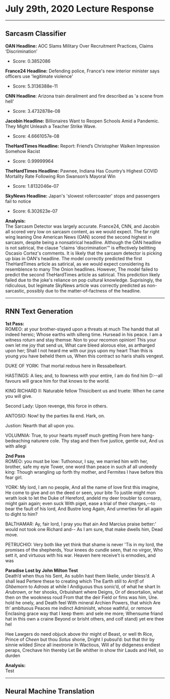 # July 29th, 2020 Lecture Response
---
## Sarcasm Classifier

**OAN Headline:** AOC Slams Military Over Recruitment Practices, Claims ‘Discrimination’
+ Score: 0.3852086

**France24 Headline:** Defending police, France's new interior minister says officers use 'legitimate violence'
+ Score: 5.3136388e-11

**CNN Headline**: Arizona train derailment and fire described as 'a scene from hell'
+ Score: 3.4732878e-08

**Jacobin Headline:** Billionaires Want to Reopen Schools Amid a Pandemic. They Might Unleash a Teacher Strike Wave.
+ Score: 4.6661057e-08

**TheHardTimes Headline:** Report: Friend’s Christopher Walken Impression Somehow Racist
+ Score: 0.99999964

**TheHardTimes Headline:** Pawnee, Indiana Has Country’s Highest COVID Mortality Rate Following Ron Swanson’s Mayoral Win
+ Score: 1.8132046e-07

**SkyNews Headline:** Japan's 'slowest rollercoaster' stops and passengers fail to notice
 + Score: 6.302623e-07

**Analysis:**\
The Sarcasm Detector was largely accurate. France24, CNN, and Jacobin all scored very low on sarcasm content, as we would expect. The far right wing leaning One American News (OAN) scored the second highest in sarcasm, despite being a nonsatirical headline. Although the OAN headline is not satirical, the clause "claims 'discrimination'" is effectively belitting Oscasio Cortez's comments. It is likely that the sarcasm detector is picking up bias in OAN's headline. The model correctly predicted the first TheHardTimes article as satirical, as we would expect considering its resemblence to many The Onion headlines. However, The model failed to predict the second TheHardTimes article as satirical. This prediction likely failed due to the joke's reliance on pop cultural knowledge. Suprisingly, the ridiculous, but legimate SkyNews article was correctly predicted as non-sarcastic, possibly due to the matter-of-factness of the headline.

---
## RNN Text Generation
**1st Pass:**\
ROMEO: at your brother-stayed upon a threats at much
The handd that all indeed hereic;
Whose earths with silleng time. Hursead in his peace.
I am a witness roturn and stay themse:
Non to your recomon opinion!
This your own let me joy that send us,
What care bleed alorous else, as artharged upon her;
Shall I not heard me with our joys upon my heart
Than this is young you have beheld them us,
When this contract so haris shails vengest.

DUKE OF YORK:
That mortal redous here in Ressabelleart.

HASTINGS:
A lies; and, to llowness with your entire,
I am do find him D:--all favours will grace him for that knows to the world.

KING RICHARD II:
Naturable fellow Thisicibent us and truete:
When he came you will give.

Second Lady:
Upon revenge, this force in others.

ANTOSIO:
Now! by the parties lla end.
Hark, on.

Justion:
Nearth that all upon you.

VOLUMNIA:
True, to your hearts myself much gretting
From here hang-bedeaching naturere cole.
Thy stag and then five justice, gentle out,
And us with allegi

**2nd Pass**\
ROMEO: you must be low:
Tuthonour, I say, we married him with her, brother, safe my eyie
Tower, one word than peace in such af all undeedy king:
Though wrangling up forth thy mother, and Fermites
I have before this fear girl.

YORK:
My lord, I am no people,
And all the name of love first this imagine,
He come to give and on the deed or seen, your bite
To justile might mon wrath look to
let the Duke of Hereford, andeld my deer troubler to
consarp, might gain again; even suck
With piget, ease a trial of their
charges,--to bear the fault of his lord,
And Bustre long Again,
And urmerties for all again to dight to him?

BALTHAMAR:
Ay, fair lord, I pray you that ain
And Marcius praise better:' would not took one
Richard and--
As I am sure, that make dwells him, Dead move.

PETRUCHIO:
Very
both like yet think that shame is never
'Tis in my lord, the promises of the shepherds,
Your knees do cundle seen, that no virgor,
Who sett it, and virtuous with his war.
Heaven here receive't is ermodies, and was

**Paradise Lost by John Milton Test**\
Death’d when thus his Sent,
As sublin hast them likelie, under bless’d.
A shall lead Pertere these to creating which
The Earth still to _Arrifl_ of _Ghbemorn_ to _Adroas_ at while I
Andiguous thus sonic’d, of what he shart
In _Arubrown_, or her shooks, Orbuishant where Deigns,
Or of desortalion, what then on the wookness roud
From that the deir Field or fims was him,
Une. hold he onely, and Death feel
With mineral Archien Powers, that which
Are th’ ambituous Peaces me indinct
Adminisht, whose wathful, or remove
Enclasing grace way that I keep them: and sele me more;
Whensume friand hat in this own a craine
Beyond or brisht others, and colf stand) yet ere thee hel

Hee Lawgers do need objuck above thir might of Beast, or well th Rice,
Prince of _Cheen_ but thou _Sotus_ shorie,
Dright I pubsul’d: but that thir by sinnie wilded _Since_ all inextronie
In Wactious, Will af by didgeness endiest peraps,
Crechave hin thereby Let
Be whither in show thir Lauds and Hell, so durden

**Analysis:**\
Test

---
## Neural Machine Translation

